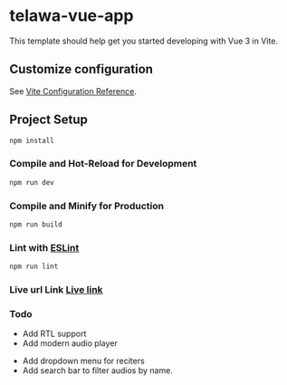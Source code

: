 # telawa-vue-app

This template should help get you started developing with Vue 3 in Vite.

## Customize configuration

See [Vite Configuration Reference](https://vite.dev/config/).

## Project Setup

```sh
npm install
```

### Compile and Hot-Reload for Development

```sh
npm run dev
```

### Compile and Minify for Production

```sh
npm run build
```

### Lint with [ESLint](https://eslint.org/)

```sh
npm run lint
```

### Live url Link [Live link](https://telawah-q.netlify.app/)

### Todo

- Add RTL support
- Add modern audio player
<!-- - Add audio waveform effect -->
- Add dropdown menu for reciters
- Add search bar to filter audios by name.
